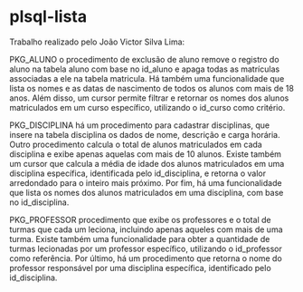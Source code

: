 # plsql-lista
Trabalho realizado pelo João Victor Silva Lima:

PKG_ALUNO
o procedimento de exclusão de aluno remove o registro do aluno na tabela aluno com base no id_aluno e apaga todas as matrículas associadas a ele na tabela matricula. Há também uma funcionalidade que lista os nomes e as datas de nascimento de todos os alunos com mais de 18 anos. Além disso, um cursor permite filtrar e retornar os nomes dos alunos matriculados em um curso específico, utilizando o id_curso como critério.

PKG_DISCIPLINA
há um procedimento para cadastrar disciplinas, que insere na tabela disciplina os dados de nome, descrição e carga horária. Outro procedimento calcula o total de alunos matriculados em cada disciplina e exibe apenas aquelas com mais de 10 alunos. Existe também um cursor que calcula a média de idade dos alunos matriculados em uma disciplina específica, identificada pelo id_disciplina, e retorna o valor arredondado para o inteiro mais próximo. Por fim, há uma funcionalidade que lista os nomes dos alunos matriculados em uma disciplina, com base no id_disciplina.

PKG_PROFESSOR
procedimento que exibe os professores e o total de turmas que cada um leciona, incluindo apenas aqueles com mais de uma turma. Existe também uma funcionalidade para obter a quantidade de turmas lecionadas por um professor específico, utilizando o id_professor como referência. Por último, há um procedimento que retorna o nome do professor responsável por uma disciplina específica, identificado pelo id_disciplina.
